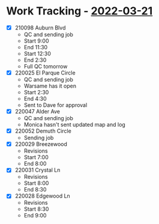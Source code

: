 # Work Tracking - [2022-03-21](2022-03-21.md)
- [x] 210098 Auburn Blvd
	- QC and sending job
	- Start 9:00
	- End 11:30
	- Start 12:30
	- End 2:30
	- Full QC tomorrow
- [x] 220025 El Parque Circle
	- QC and sending job
	- Warsame has it open
	- Start 2:30
	- End 4:30
	- Sent to Dave for approval
- [x] 220047 Alder Ave
	- QC and sending job
	- Monica hasn't sent updated map and log
- [x] 220052 Demuth Circle
	- Sending job
- [x] 220029 Breezewood
	- Revisions
	- Start 7:00
	- End 8:00
- [x] 220031 Crystal Ln
	- Revisions
	- Start 8:00
	- End 8:30
- [x] 220028 Edgewood Ln
	- Revisions
	- Start 8:30
	- End 9:00